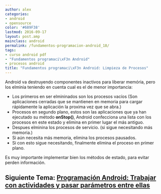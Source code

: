 ```yaml
---
author: alex
categories:
- android
- opensource
color: '#689F38'
lastmod: 2016-09-17
layout: post.amp
mainclass: android
permalink: /fundamentos-programacion-android_18/
tags:
- curso android pdf
- "Fundamentos programaci\xF3n Android"
- procesos android
title: "Fundamentos programaci\xF3n Android: Limpieza de Procesos"
---
```


Android va destruyendo componentes inactivos para liberar memória, pero los elminia teniendo en cuenta cual es el de menor importancia:

  * Los primeros en ser elmininados son los procesos vacíos (Son aplicaciones cerradas que se mantienen en memoria para cargar rápidamente la aplicación la proxima vez que se abra.)
  * Procesos en segundo plano, estos son las aplicaciones que ya han ejecutado su método **onStop()**, Android confecciona una lista con los procesos en este estado y elimina en primer lugar el más antiguo.
  * Despues elminina los procesos de servicio. (si sigue necesitando más memoria.)
  * Si aún necesita más memoria, elimina los procesos pausados.
  * Si con esto sigue necesitando, finalmente elimina el proceso en primer plano.

<!--more-->

Es muy importante implementar bien los métodos de estado, para evitar perden información.

## Siguiente Tema: [Programación Android: Trabajar con actividades y pasar parámetros entre ellas][1]

 [1]: https://elbauldelprogramador.com/programacion-android-trabajar-con/